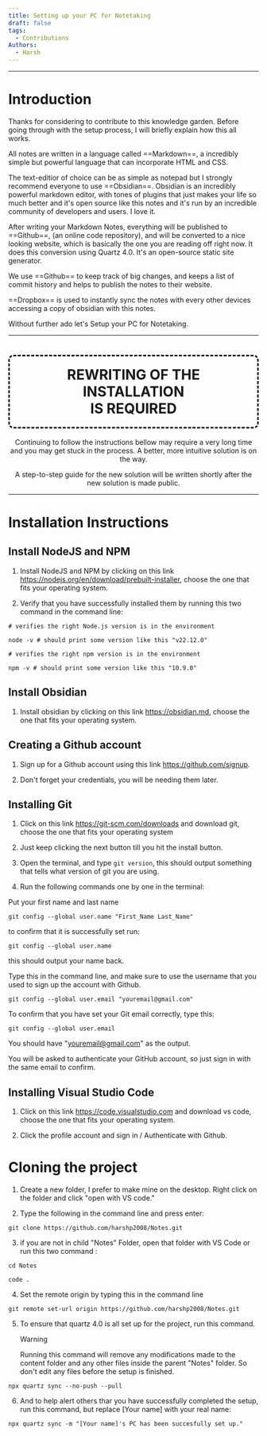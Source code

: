 ```yaml
---
title: Setting up your PC for Notetaking
draft: false
tags:
  - Contributions
Authors:
  - Harsh
---
```

---
# Introduction

Thanks for considering to contribute to this knowledge garden. Before going through with the setup process, I will briefly explain how this all works. 

All notes are written in a language called ==Markdown==, a incredibly simple but powerful language that can incorporate HTML and CSS. 

The text-editior of choice can be as simple as notepad but I strongly recommend everyone to use ==Obsidian==. Obsidian is an incredibly powerful markdown editor, with tones of plugins that just makes your life so much better and it's open source like this notes and it's run by an incredible community of developers and users. I love it.

After writing your Markdown Notes, everything will be published to ==Github==, (an online code repository), and will be converted to a nice looking website, which is basically the one you are reading off right now. It does this conversion using Quartz 4.0. It's an open-source static site generator. 

We use ==Github== to keep track of big changes, and keeps a list of commit history and helps to publish the notes to their website. 

==Dropbox== is used to instantly sync the notes with every other devices accessing a copy of obsidian with this notes.

Without further ado let's Setup your PC for Notetaking.


---

<h1 style="text-align:center; border:3px dashed black; padding: 20px; border-radius:10px">REWRITING OF THE INSTALLATION <br> IS REQUIRED</h1>
<p style="text-align:center">Continuing to follow the instructions bellow may require a very long time and you may get stuck in the process. A better, more intuitive solution is on the way.<p> 

<p style="text-align:center">A step-to-step guide for the new solution will be written shortly after the new solution is made public.</p>

---

# Installation Instructions

## Install NodeJS and NPM

1. Install NodeJS and NPM by clicking on this link https://nodejs.org/en/download/prebuilt-installer, choose the one that fits your operating system.
   
2. Verify that you have successfully installed them by running this two command in the command line: 
   
```shell
# verifies the right Node.js version is in the environment

node -v # should print some version like this "v22.12.0"

# verifies the right npm version is in the environment

npm -v # should print some version like this "10.9.0"
```

## Install Obsidian

1. Install obsidian by clicking on this link https://obsidian.md, choose the one that fits your operating system.

## Creating a Github account

1. Sign up for a Github account using this link https://github.com/signup.
   
2. Don't forget your credentials, you will be needing them later.

## Installing Git

1. Click on this link https://git-scm.com/downloads and download git, choose the one that fits your operating system
   
2. Just keep clicking the next button till you hit the install button.
   
3. Open the terminal, and type `git version`, this should output something that tells what version of git you are using.
   
4. Run the following commands one by one in the terminal: 

Put your first name and last name
```shell
git config --global user.name "First_Name Last_Name"
```

to confirm that it is successfully set run:

```shell
git config --global user.name
```

this should output your name back.

Type this in the command line, and make sure to use the username that you used to sign up the account with Github.

```shell
git config --global user.email "youremail@gmail.com"
```

To confirm that you have set your Git email correctly, type this:

```shell
git config --global user.email
```

You should have "youremail@gmail.com" as the output.

You will be asked to authenticate your GitHub account, so just sign in with the same email to confirm.

## Installing Visual Studio Code

1. Click on this link https://code.visualstudio.com and download vs code, choose the one that fits your operating system.
   
2. Click the profile account and sign in / Authenticate with Github.

# Cloning the project

1. Create a new folder, I prefer to make mine on the desktop. Right click on the folder and click "open with VS code."

2. Type the following in the command line and press enter:
```shell
git clone https://github.com/harshp2008/Notes.git
```

3. if you are not in child "Notes" Folder, open that folder with VS Code or run this two command :

```shell
cd Notes
```

```shell
code .
```


4. Set the remote origin by typing this in the command line 
```shell
git remote set-url origin https://github.com/harshp2008/Notes.git
```

5. To ensure that quartz 4.0 is all set up for the project, run this command. 
   
   >[!warning]
   >Running this command will remove any modifications made to the content folder and any other files inside the parent "Notes" folder. So don't edit any files before the setup is finished.

```shell
npx quartz sync --no-push --pull
```

6. And to help alert others thar you have successfully completed the setup, run this command, but replace [Your name] with your real name:

```shell
npx quartz sync -m "[Your name]'s PC has been succesfully set up."
```





